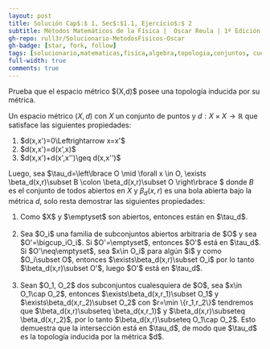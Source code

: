 ```yaml
---
layout: post
title: Solución Cap$:$ 1, Sec$:$1.1, Ejercicio$:$ 2
subtitle: Métodos Matemáticos de la Física |  Oscar Reula | 1º Edición | Español
gh-repo: rull3r/Solucionario-MetodosFisicos-Oscar
gh-badge: [star, fork, follow]
tags: [solucionario,matematicas,fisica,algebra,topologia,conjuntos, cuerpo,fisica, metodos]
full-width: true
comments: true
---
```


<div class="box-note">
	Prueba que el espacio métrico $(X,d)$ posee una topología inducida por su métrica.
</div>

Un espacio métrico $(X,d)$ con $X$ un conjunto de puntos y $d:X\times X \longrightarrow \mathbb{R}$ que satisface las siguientes propiedades:

<ol>
    <li value="i)">$d(x,x')=0\Leftrightarrow x=x'$</li>
    <li value="ii)">$d(x,x')=d(x',x)$</li>
    <li value="iii)">$d(x,x')+d(x',x'')\geq d(x,x'')$</li>
</ol>

Luego, sea $\tau_d=\left\lbrace O \mid \forall x \in O, \exists \beta_d(x,r)\subset B \colon \beta_d(x,r)\subset O \right\rbrace $ donde $B$ es el conjunto de todos abiertos en $X$ y $\beta_d(x,r)$ es una bola abierta bajo la métrica $d$, solo resta demostrar las siguientes propiedades:

<ol>
    <li value="1)">Como $X$ y $\emptyset$ son abiertos, entonces están en $\tau_d$.</li><br>
    <li value="2)">Sea $O_i$ una familia de subconjuntos abiertos arbitraria de $O$ y sea $O'=\bigcup_iO_i$. Si $O'=\emptyset$, entonces $O'$ está en $\tau_d$. Si $O'\neq\emptyset$, sea $x\in O_i$ para algún $i$ y como $O_i\subset O$, entonces $\exists\beta_d(x,r)\subset O_i$ por lo tanto $\beta_d(x,r)\subset O'$, luego $O'$ está en $\tau_d$.</li><br>
    <li value="3)">Sean $O_1, O_2$ dos subconjuntos cualesquiera de $O$, sea $x\in O_1\cap O_2$, entonces $\exists\beta_d(x,r_1)\subset O_1$ y $\exists\beta_d(x,r_2)\subset O_2$ con $r=\min \{r_1,r_2\}$ tendremos que $\beta_d(x,r)\subseteq \beta_d(x,r_1)$ y $\beta_d(x,r)\subseteq \beta_d(x,r_2)$, por lo tanto $\beta_d(x,r)\subseteq O_1\cap O_2$. Esto demuestra que la intersección está en $\tau_d$, de modo que $\tau_d$ es la topología inducida por la métrica $d$.</li>
</ol>


